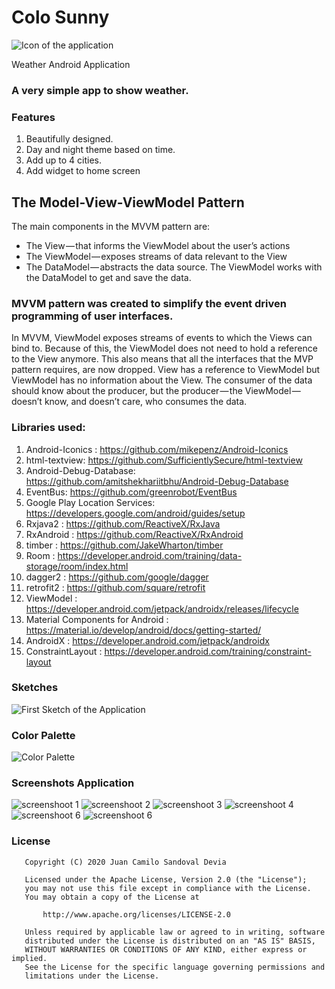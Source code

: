 # Colo Sunny

 ![Icon of the application](bogo_sunny_icon_02.png)

Weather Android Application

### A very simple app to show weather. 

### Features
1. Beautifully designed.
2. Day and night theme based on time.
3. Add up to 4 cities.
4. Add widget to home screen

## The Model-View-ViewModel Pattern
The main components in the MVVM pattern are:
* The View — that informs the ViewModel about the user’s actions
* The ViewModel — exposes streams of data relevant to the View
* The DataModel — abstracts the data source. The ViewModel works with the DataModel to get and save the data.

### MVVM pattern was created to simplify the event driven programming of user interfaces.
In MVVM, ViewModel exposes streams of events to which the Views can bind to. Because of this, the ViewModel does not need to hold a reference to the View anymore. This also means that all the interfaces that the MVP pattern requires, are now dropped. View has a reference to ViewModel but ViewModel has no information about the View. The consumer of the data should know about the producer, but the producer — the ViewModel — doesn’t know, and doesn’t care, who consumes the data.

### Libraries used:
1. Android-Iconics : <https://github.com/mikepenz/Android-Iconics>
2. html-textview: <https://github.com/SufficientlySecure/html-textview>
3. Android-Debug-Database: <https://github.com/amitshekhariitbhu/Android-Debug-Database>
4. EventBus: <https://github.com/greenrobot/EventBus>
5. Google Play Location Services: <https://developers.google.com/android/guides/setup>
6. Rxjava2 : <https://github.com/ReactiveX/RxJava>
7. RxAndroid : <https://github.com/ReactiveX/RxAndroid>
8. timber : <https://github.com/JakeWharton/timber>
9. Room : <https://developer.android.com/training/data-storage/room/index.html>
10. dagger2 : <https://github.com/google/dagger>
11. retrofit2 : <https://github.com/square/retrofit>
12. ViewModel : <https://developer.android.com/jetpack/androidx/releases/lifecycle>
13. Material Components for Android : <https://material.io/develop/android/docs/getting-started/>
14. AndroidX : <https://developer.android.com/jetpack/androidx>
15. ConstraintLayout : <https://developer.android.com/training/constraint-layout>

### Sketches

 ![First Sketch of the Application](first_sketch.PNG)

### Color Palette

 ![Color Palette](color_palette.png)
 
### Screenshots Application

![screenshoot 1](sc_01.JPG)
![screenshoot 2](sc_02.JPG)
![screenshoot 3](sc_03.JPG)
![screenshoot 4](sc_04.JPG)
![screenshoot 6](sc_05.JPG)
![screenshoot 6](sc_06.JPG)
 
### License
```
   Copyright (C) 2020 Juan Camilo Sandoval Devia

   Licensed under the Apache License, Version 2.0 (the "License");
   you may not use this file except in compliance with the License.
   You may obtain a copy of the License at

       http://www.apache.org/licenses/LICENSE-2.0

   Unless required by applicable law or agreed to in writing, software
   distributed under the License is distributed on an "AS IS" BASIS,
   WITHOUT WARRANTIES OR CONDITIONS OF ANY KIND, either express or implied.
   See the License for the specific language governing permissions and
   limitations under the License.
```
